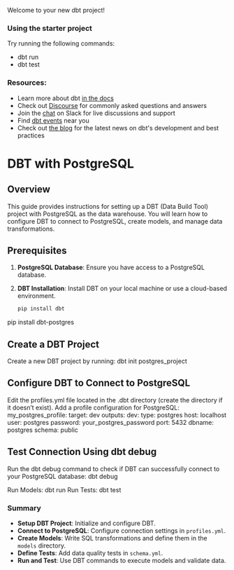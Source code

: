 Welcome to your new dbt project!

### Using the starter project

Try running the following commands:
- dbt run
- dbt test


### Resources:
- Learn more about dbt [in the docs](https://docs.getdbt.com/docs/introduction)
- Check out [Discourse](https://discourse.getdbt.com/) for commonly asked questions and answers
- Join the [chat](https://community.getdbt.com/) on Slack for live discussions and support
- Find [dbt events](https://events.getdbt.com) near you
- Check out [the blog](https://blog.getdbt.com/) for the latest news on dbt's development and best practices


# DBT with PostgreSQL

## Overview

This guide provides instructions for setting up a DBT (Data Build Tool) project with PostgreSQL as the data warehouse. You will learn how to configure DBT to connect to PostgreSQL, create models, and manage data transformations.

## Prerequisites

1. **PostgreSQL Database**: Ensure you have access to a PostgreSQL database.
2. **DBT Installation**: Install DBT on your local machine or use a cloud-based environment.

   ```bash
   pip install dbt
pip install dbt-postgres

## Create a DBT Project
Create a new DBT project by running:
dbt init postgres_project

## Configure DBT to Connect to PostgreSQL
Edit the profiles.yml file located in the .dbt directory (create the directory if it doesn’t exist). Add a profile configuration for PostgreSQL:
my_postgres_profile:
  target: dev
  outputs:
    dev:
      type: postgres
      host: localhost
      user: postgres
      password: your_postgres_password
      port: 5432
      dbname: postgres
      schema: public
	  
	
## Test Connection Using dbt debug
Run the dbt debug command to check if DBT can successfully connect to your PostgreSQL database:
dbt debug	
	  
Run Models: dbt run
Run Tests: dbt test


### Summary

- **Setup DBT Project**: Initialize and configure DBT.
- **Connect to PostgreSQL**: Configure connection settings in `profiles.yml`.
- **Create Models**: Write SQL transformations and define them in the `models` directory.
- **Define Tests**: Add data quality tests in `schema.yml`.
- **Run and Test**: Use DBT commands to execute models and validate data.